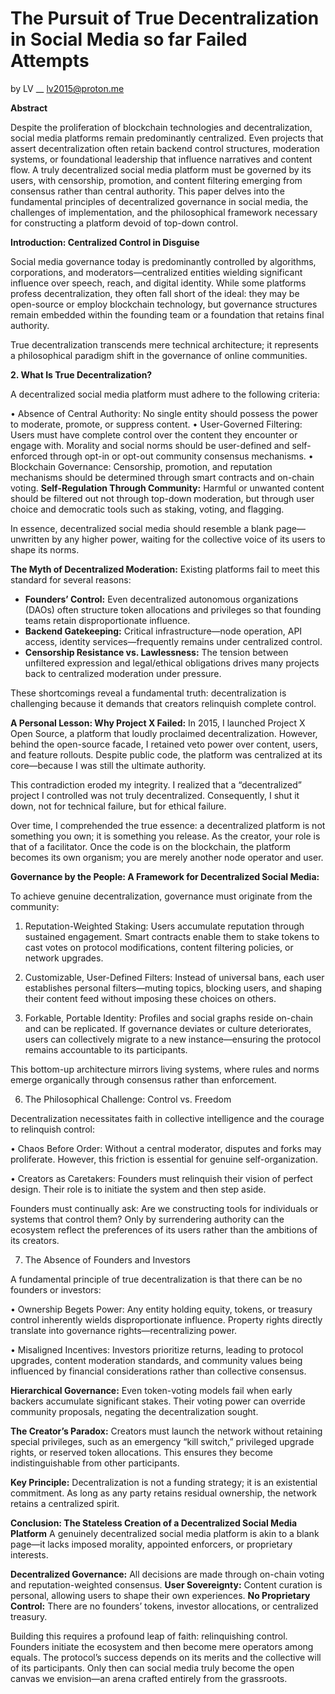 <!-- Google Scholar meta-tags -->
  <meta name="citation_title" content="The Pursuit of True Decentralization in Social Media: Failed Attempts">
  <meta name="citation_author" content="LV">
  <meta name="citation_author_email" content="LV2015@proton.me">
  <meta name="citation_publication_date" content="2025/04/20">
  <meta name="citation_pdf_url" content="https://lv2015atproton.github.io/DecentralizationLV2015atProton.pdf">
  <meta name="citation_abstract" content="A critical examination of failed decentralization efforts in social media and the philosophical requirements for building truly user-governed platforms.">


# The Pursuit of True Decentralization in Social Media so far Failed Attempts
by LV __ lv2015@proton.me

**Abstract**

Despite the proliferation of blockchain technologies and decentralization, social media platforms remain predominantly centralized. Even projects that assert decentralization often retain backend control structures, moderation systems, or foundational leadership that influence narratives and content flow. A truly decentralized social media platform must be governed by its users, with censorship, promotion, and content filtering emerging from consensus rather than central authority. This paper delves into the fundamental principles of decentralized governance in social media, the challenges of implementation, and the philosophical framework necessary for constructing a platform devoid of top-down control.

**Introduction: Centralized Control in Disguise**

Social media governance today is predominantly controlled by algorithms, corporations, and moderators—centralized entities wielding significant influence over speech, reach, and digital identity. While some platforms profess decentralization, they often fall short of the ideal: they may be open-source or employ blockchain technology, but governance structures remain embedded within the founding team or a foundation that retains final authority.

True decentralization transcends mere technical architecture; it represents a philosophical paradigm shift in the governance of online communities.

**2. What Is True Decentralization?**

A decentralized social media platform must adhere to the following criteria:

•	Absence of Central Authority: No single entity should possess the power to moderate, promote, or suppress content.
•	User-Governed Filtering: Users must have complete control over the content they encounter or engage with. Morality and social norms should be user-defined and self-enforced through opt-in or opt-out community consensus mechanisms.
•	Blockchain Governance: Censorship, promotion, and reputation mechanisms should be determined through smart contracts and on-chain voting.
**Self-Regulation Through Community:** Harmful or unwanted content should be filtered out not through top-down moderation, but through user choice and democratic tools such as staking, voting, and flagging.

In essence, decentralized social media should resemble a blank page—unwritten by any higher power, waiting for the collective voice of its users to shape its norms.

**The Myth of Decentralized Moderation:**
Existing platforms fail to meet this standard for several reasons:

* **Founders’ Control:** Even decentralized autonomous organizations (DAOs) often structure token allocations and privileges so that founding teams retain disproportionate influence.
* **Backend Gatekeeping:** Critical infrastructure—node operation, API access, identity services—frequently remains under centralized control.
* **Censorship Resistance vs. Lawlessness:** The tension between unfiltered expression and legal/ethical obligations drives many projects back to centralized moderation under pressure.

These shortcomings reveal a fundamental truth: decentralization is challenging because it demands that creators relinquish complete control.

**A Personal Lesson: Why Project X Failed:**
In 2015, I launched Project X Open Source, a platform that loudly proclaimed decentralization. However, behind the open-source facade, I retained veto power over content, users, and feature rollouts. Despite public code, the platform was centralized at its core—because I was still the ultimate authority.

This contradiction eroded my integrity. I realized that a “decentralized” project I controlled was not truly decentralized. Consequently, I shut it down, not for technical failure, but for ethical failure.

Over time, I comprehended the true essence: a decentralized platform is not something you own; it is something you release. As the creator, your role is that of a facilitator. Once the code is on the blockchain, the platform becomes its own organism; you are merely another node operator and user.

**Governance by the People: A Framework for Decentralized Social Media:**

To achieve genuine decentralization, governance must originate from the community:

1. Reputation-Weighted Staking: Users accumulate reputation through sustained engagement. Smart contracts enable them to stake tokens to cast votes on protocol modifications, content filtering policies, or network upgrades.

2. Customizable, User-Defined Filters: Instead of universal bans, each user establishes personal filters—muting topics, blocking users, and shaping their content feed without imposing these choices on others.

3. Forkable, Portable Identity: Profiles and social graphs reside on-chain and can be replicated. If governance deviates or culture deteriorates, users can collectively migrate to a new instance—ensuring the protocol remains accountable to its participants.

This bottom-up architecture mirrors living systems, where rules and norms emerge organically through consensus rather than enforcement.

6. The Philosophical Challenge: Control vs. Freedom

Decentralization necessitates faith in collective intelligence and the courage to relinquish control:

• Chaos Before Order: Without a central moderator, disputes and forks may proliferate. However, this friction is essential for genuine self-organization.

• Creators as Caretakers: Founders must relinquish their vision of perfect design. Their role is to initiate the system and then step aside.

Founders must continually ask: Are we constructing tools for individuals or systems that control them? Only by surrendering authority can the ecosystem reflect the preferences of its users rather than the ambitions of its creators.

7. The Absence of Founders and Investors

A fundamental principle of true decentralization is that there can be no founders or investors:

• Ownership Begets Power: Any entity holding equity, tokens, or treasury control inherently wields disproportionate influence. Property rights directly translate into governance rights—recentralizing power.

• Misaligned Incentives:
Investors prioritize returns, leading to protocol upgrades, content moderation standards, and community values being influenced by financial considerations rather than collective consensus.

**Hierarchical Governance:** Even token-voting models fail when early backers accumulate significant stakes. Their voting power can override community proposals, negating the decentralization sought.

**The Creator’s Paradox:** Creators must launch the network without retaining special privileges, such as an emergency “kill switch,” privileged upgrade rights, or reserved token allocations. This ensures they become indistinguishable from other participants.

**Key Principle:** Decentralization is not a funding strategy; it is an existential commitment.
As long as any party retains residual ownership, the network retains a centralized spirit.

**Conclusion: The Stateless Creation of a Decentralized Social Media Platform**
A genuinely decentralized social media platform is akin to a blank page—it lacks imposed morality, appointed enforcers, or proprietary interests.

**Decentralized Governance:** All decisions are made through on-chain voting and reputation-weighted consensus.
**User Sovereignty:** Content curation is personal, allowing users to shape their own experiences.
**No Proprietary Control:** There are no founders’ tokens, investor allocations, or centralized treasury.

Building this requires a profound leap of faith: relinquishing control. Founders initiate the ecosystem and then become mere operators among equals. The protocol’s success depends on its merits and the collective will of its participants. Only then can social media truly become the open canvas we envision—an arena crafted entirely from the grassroots.


